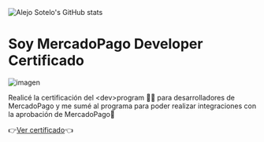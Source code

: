 <img decoding="async" loading="lazy" align="center" alt="Alejo Sotelo's GitHub stats" src="https://github-readme-stats-alejoasotelo.vercel.app/api?username=alejoasotelo&show_icons=true&theme=dracula&include_all_commits=1&locale=es&count_private=true" />

# Soy MercadoPago Developer Certificado
![imagen](https://github.com/alejoasotelo/alejoasotelo/assets/1103289/bb84bfe5-1311-44a5-b17b-d0de22863fa1)

Realicé la certificación del \<dev\>program 🧑‍💻 para desarrolladores de MercadoPago y me sumé al programa para poder realizar integraciones con la aprobación de MercadoPago🤙

👉<a href="https://www.mercadopago.com.ar/developers/panel/certification/cert_4a9497c15ceb11ecab0e0242ac130004" title="Ver certíficado de desarrollador MercadoPago - Alejo Sotelo">Ver certíficado</a>👈
